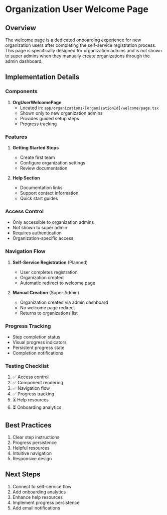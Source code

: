# Organization User Welcome Page

## Overview
The welcome page is a dedicated onboarding experience for new organization users after completing the self-service registration process. This page is specifically designed for organization admins and is not shown to super admins when they manually create organizations through the admin dashboard.

## Implementation Details

### Components
1. **OrgUserWelcomePage**
   - Located in: `app/organizations/[organizationId]/welcome/page.tsx`
   - Shown only to new organization admins
   - Provides guided setup steps
   - Progress tracking

### Features
1. **Getting Started Steps**
   - Create first team
   - Configure organization settings
   - Review documentation

2. **Help Section**
   - Documentation links
   - Support contact information
   - Quick start guides

### Access Control
- Only accessible to organization admins
- Not shown to super admin
- Requires authentication
- Organization-specific access

### Navigation Flow
1. **Self-Service Registration** (Planned)
   - User completes registration
   - Organization created
   - Automatic redirect to welcome page

2. **Manual Creation** (Super Admin)
   - Organization created via admin dashboard
   - No welcome page redirect
   - Returns to organizations list

### Progress Tracking
- Step completion status
- Visual progress indicators
- Persistent progress state
- Completion notifications

### Testing Checklist
1. ✅ Access control
2. ✅ Component rendering
3. ✅ Navigation flow
4. ✅ Progress tracking
5. ⏳ Help resources
6. ⏳ Onboarding analytics

## Best Practices
1. Clear step instructions
2. Progress persistence
3. Helpful resources
4. Intuitive navigation
5. Responsive design

## Next Steps
1. Connect to self-service flow
2. Add onboarding analytics
3. Enhance help resources
4. Implement progress persistence
5. Add email notifications 